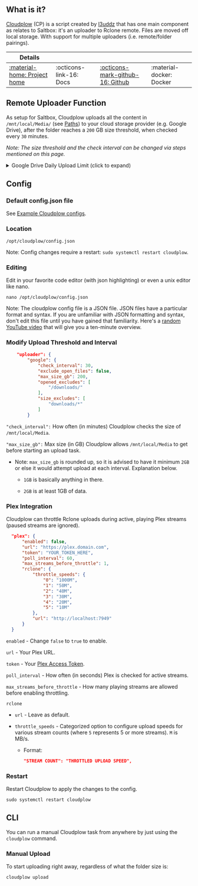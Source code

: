 ## What is it?

[Cloudplow](https://github.com/l3uddz/cloudplow) (CP) is a script created by [l3uddz](https://github.com/l3uddz) that has one main component as relates to Saltbox: it's an uploader to Rclone remote. Files are moved off local storage. With support for multiple uploaders (i.e. remote/folder pairings).

| Details     |             |             |             |
|-------------|-------------|-------------|-------------|
| [:material-home: Project home ](https://github.com/l3uddz/cloudplow) | :octicons-link-16: Docs | [:octicons-mark-github-16: Github](https://github.com/l3uddz/cloudplow) | :material-docker: Docker |

## Remote Uploader Function

As setup for Saltbox, Cloudplow uploads all the content in `/mnt/local/Media/` (see [Paths](/saltbox/basics/paths#cloudplow)) to your cloud storage provider (e.g. Google Drive), after the folder reaches a `200` GB size threshold, when checked every `30` minutes.

_Note: The size threshold and the check interval can be changed via steps mentioned on this page._


<details>
<summary>Google Drive Daily Upload Limit (click to expand)</summary><br />

Google Drive has a max upload limit of about 750GB per day. When this limit is reached, Google Drive will put you in a 24 hour soft ban. When Cloudplow detects this (with the phrase `Failed to copy: googleapi: Error 403: User rate limit exceeded`), uploading will be suspended for 25 hours (i.e. a 25 hour ban sleep), and upon waking up, it will resume its checking and uploading tasks. This feature is enabled by default. This method is better than running Rclone task with a bwlimit, becasuse you can just upload in bursts when the uploading resumes.

_Note: The keywords or phrases that are used to monitor the ban, and the duration of the sleep time, can be changed at any time by editing the `config.json` file._

Cloudplow can also use service accounts to upload and work around this limitation.

</details>

## Config

### Default config.json file

See [Example Cloudplow configs](/reference/cloudplow).

### Location

```
/opt/cloudplow/config.json
```

Note: Config changes require a restart: `sudo systemctl restart cloudplow`.

### Editing

Edit in your favorite code editor  (with json highlighting) or even a unix editor like nano.

```
nano /opt/cloudplow/config.json
```

Note: The cloudplow config file is a JSON file.  JSON files have a particular format and syntax.  If you are unfamiliar with JSON formatting and syntax, don't edit this file until you have gained that familiarity.  Here's a [random YouTube video](https://www.youtube.com/watch?v=GpOO5iKzOmY) that will give you a ten-minute overview.

### Modify Upload Threshold and Interval

```json
    "uploader": {
        "google": {
            "check_interval": 30,
            "exclude_open_files": false,
            "max_size_gb": 200,
            "opened_excludes": [
                "/downloads/"
            ],
            "size_excludes": [
                "downloads/*"
            ]
        }
```


`"check_interval":` How often (in minutes) Cloudplow checks the size of `/mnt/local/Media`.

`"max_size_gb":` Max size (in GB) Cloudplow allows `/mnt/local/Media` to get before starting an upload task.

  - Note: `max_size_gb` is rounded up, so it is advised to have it minimum `2GB` or else it would attempt upload at each interval. Explanation below.

    - `1GB` is basically anything in there.

    - `2GB` is at least 1GB of data.


### Plex Integration

Cloudplow can throttle Rclone uploads during active, playing Plex streams (paused streams are ignored).

```json
  "plex": {
      "enabled": false,
      "url": "https://plex.domain.com",
      "token": "YOUR_TOKEN_HERE",
      "poll_interval": 60,
      "max_streams_before_throttle": 1,
      "rclone": {
          "throttle_speeds": {
              "0": "1000M",
              "1": "50M",
              "2": "40M",
              "3": "30M",
              "4": "20M",
              "5": "10M"
          },
          "url": "http://localhost:7949"
      }
  }
```

`enabled` - Change `false` to `true` to enable.

`url` - Your Plex URL.

`token` - Your [Plex Access Token](/reference/plex_auth_token).

`poll_interval` - How often (in seconds) Plex is checked for active streams.

`max_streams_before_throttle` - How many playing streams are allowed before enabling throttling.

`rclone`

  - `url` - Leave as default.

  - `throttle_speeds` - Categorized option to configure upload speeds for various stream counts (where `5` represents 5 or more streams). `M` is MB/s.

     - Format:

       ```json
       "STREAM COUNT": "THROTTLED UPLOAD SPEED",
       ```

### Restart

Restart Cloudplow to apply the changes to the config.

```
sudo systemctl restart cloudplow
```


## CLI


You can run a manual Cloudplow task from anywhere by just using the `cloudplow` command.


### Manual Upload

To start uploading right away, regardless of what the folder size is:

```
cloudplow upload
```
